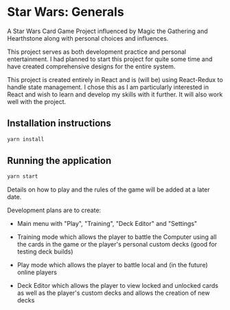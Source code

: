 # Star Wars: Generals
A Star Wars Card Game Project influenced by Magic the Gathering and Hearthstone along with personal choices and influences.

This project serves as both development practice and personal entertainment. I had planned to start this project for quite some time and have created comprehensive designs for the entire system.

This project is created entirely in React and is (will be) using React-Redux to handle state management. I chose this as I am particularly interested in React and wish to learn and develop my skills with it further. It will also work well with the project.

## Installation instructions

```sh
yarn install
```

## Running the application

```sh
yarn start
```

Details on how to play and the rules of the game will be added at a later date.

Development plans are to create:
* Main menu with "Play", "Training", "Deck Editor" and "Settings"

* Training mode which allows the player to battle the Computer using all the cards in the game or the player's personal custom decks (good for testing deck builds)

* Play mode which allows the player to battle local and (in the future) online players

* Deck Editor which allows the player to view locked and unlocked cards as well as the player's custom decks and allows the creation of new decks 
